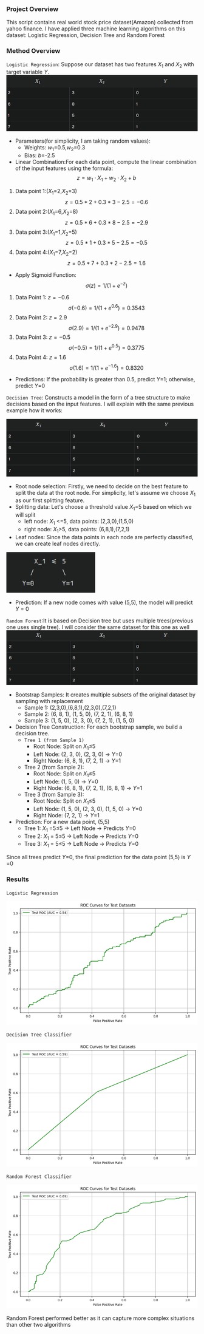 ### Project Overview
This script contains real world stock price dataset(Amazon) collected from yahoo finance. I have applied three machine learning algorithms on this dataset: Logistic Regression, Decision Tree and Random Forest

### Method Overview
`Logistic Regression`: Suppose our dataset has two features $X_1$ and $X_2$ with target variable $Y$.
![alt text](image-3.png)
- Parameters(for simplicity, I am taking random values): 
    - Weights: $w_1$=0.5,$w_2$=0.3
    - Bias: $b$=-2.5
- Linear Combination:For each data point, compute the linear combination of the input features using the formula:
$$z=w_1⋅X_1+w_2⋅X_2+b$$
1. Data point 1:($X_1$=2,$X_2$=3)
$$z=0.5*2+0.3*3-2.5=-0.6$$
2. Data point 2:($X_1$=6,$X_2$=8)
$$z=0.5*6+0.3*8-2.5=-2.9$$
3. Data point 3:($X_1$=1,$X_2$=5)
$$z=0.5*1+0.3*5-2.5=-0.5$$
4. Data point 4:($X_1$=7,$X_2$=2)
$$z=0.5*7+0.3*2-2.5=1.6$$
- Apply Sigmoid Function: $$\sigma(z)=1/(1+e^{-z})$$
1. Data Point 1: $z=-0.6$
$$\sigma(-0.6)=1/(1+e^{0.6}) = 0.3543$$ 
2. Data Point 2: $z=2.9$
$$\sigma(2.9)=1/(1+e^{-2.9}) = 0.9478$$ 
3. Data Point 3: $z=-0.5$
$$\sigma(-0.5)=1/(1+e^{0.5}) = 0.3775$$ 
4. Data Point 4: $z=1.6$
$$\sigma(1.6)=1/(1+e^{-1.6}) = 0.8320$$ 
- Predictions: If the probability is greater than 0.5, predict $Y$=1; otherwise, predict $Y$=0
    

`Decision Tree`: Constructs a model in the form of a tree structure to make decisions based on the input features. I will explain with the same previous example how it works:

![alt text](image.png)

- Root node selection: Firstly, we need to decide on the best feature to split the data at the root node.
For simplicity, let's assume we choose $X_1$ as our first splitting feature.
- Splitting data: Let's choose a threshold value $X_1$=5 based on which we will split
    - left node: $X_1$ <=5, data points: (2,3,0),(1,5,0)
    - right node: $X_1$>5, data points: (6,8,1),(7,2,1)
- Leaf nodes: Since the data points in each node are perfectly classified, we can create leaf nodes directly.

![alt text](image-1.png)

- Prediction: If a new node comes with value (5,5), the model will predict $Y$ = 0

`Random Forest`:It is based on Decision tree but uses multiple trees(previous one uses single tree). I will consider the same dataset for this one as well
![alt text](image-2.png)

- Bootstrap Samples: It creates multiple subsets of the original dataset by sampling with replacement
    - Sample 1: (2,3,0),(6,8,1),(2,3,0),(7,2,1)
    - Sample 2: (6, 8, 1), (1, 5, 0), (7, 2, 1), (6, 8, 1)
    - Sample 3: (1, 5, 0), (2, 3, 0), (7, 2, 1), (1, 5, 0)
- Decision Tree Construction: For each bootstrap sample, we build a decision tree.
    - `Tree 1 (from Sample 1)` 
        - Root Node: Split on $X_1$≤5
        - Left Node: (2, 3, 0), (2, 3, 0) → $Y$=0
        - Right Node: (6, 8, 1), (7, 2, 1) → $Y$=1
    - Tree 2 (from Sample 2):
        - Root Node: Split on $X_1$≤5
        - Left Node: (1, 5, 0) → $Y$=0
        - Right Node: (6, 8, 1), (7, 2, 1), (6, 8, 1) → $Y$=1
    - Tree 3 (from Sample 3):
        - Root Node: Split on $X_1$≤5
        - Left Node: (1, 5, 0), (2, 3, 0), (1, 5, 0) → $Y$=0
        - Right Node: (7, 2, 1) → $Y$=1
- Prediction: For a new data point, (5,5)
    - Tree 1: $X_1$ =5≤5 → Left Node → Predicts $Y$=0
    - Tree 2: $X_1$ = 5≤5 → Left Node → Predicts $Y$=0
    - Tree 3: $X_1$ = 5≤5 → Left Node → Predicts $Y$=0

Since all trees predict $Y$=0, the final prediction for the data point (5,5) is $Y$ =0

### Results
`Logistic Regression`

![alt text](output1.png)

`Decision Tree Classifier`

![alt text](output2.png)

`Random Forest Classifier`

![alt text](output3.png)

Random Forest performed better as it can capture more complex situations than other two algorithms



